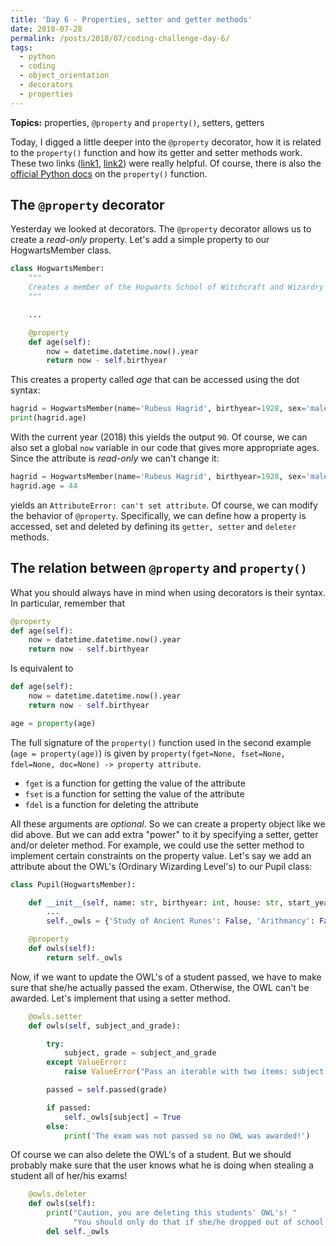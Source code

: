 ```yaml
---
title: 'Day 6 - Properties, setter and getter methods'
date: 2018-07-28
permalink: /posts/2018/07/coding-challenge-day-6/
tags:
  - python
  - coding
  - object_orientation
  - decorators
  - properties
---
```


**Topics:** properties, ```@property``` and ```property()```, setters, getters

Today, I digged a little deeper into the ```@property``` decorator, how it is related to the ```property()``` function and how its getter and setter methods work. These two links ([link1](https://www.programiz.com/python-programming/property), [link2](https://stackoverflow.com/questions/17330160/how-does-the-property-decorator-work)) were really helpful. Of course, there is also the [official Python docs](https://docs.python.org/3.7/howto/descriptor.html) on the ```property()``` function.

## The ```@property``` decorator

Yesterday we looked at decorators. The ```@property``` decorator allows us to create a *read-only* property. Let's add a simple property to our HogwartsMember class.

```python
class HogwartsMember:
    """
    Creates a member of the Hogwarts School of Witchcraft and Wizardry
    """

    ...

    @property
    def age(self):
        now = datetime.datetime.now().year
        return now - self.birthyear
```

This creates a property called *age* that can be accessed using the dot syntax:   

```python
hagrid = HogwartsMember(name='Rubeus Hagrid', birthyear=1928, sex='male')
print(hagrid.age)
```

With the current year (2018) this yields the output ```90```. Of course, we can also set a global ```now``` variable in our code that gives more appropriate ages. Since the attribute is *read-only* we can't change it:

```python
hagrid = HogwartsMember(name='Rubeus Hagrid', birthyear=1928, sex='male')
hagrid.age = 44
```

yields an ```AttributeError: can't set attribute```. Of course, we can modify the behavior of ```@property```. Specifically, we can define how a property is accessed, set and deleted by defining its ```getter, setter``` and ```deleter``` methods.


## The relation between ```@property``` and ```property()```

What you should always have in mind when using decorators is their syntax. In particular, remember that

```python
@property
def age(self):
    now = datetime.datetime.now().year
    return now - self.birthyear
```

Is equivalent to
```python
def age(self):
    now = datetime.datetime.now().year
    return now - self.birthyear

age = property(age)
```

The full signature of the ```property()``` function used in the second example (```age = property(age)```) is given by ```property(fget=None, fset=None, fdel=None, doc=None) -> property attribute```.   
- ```fget``` is a function for getting the value of the attribute   
- ```fset``` is a function for setting the value of the attribute   
- ```fdel``` is a function for deleting the attribute   
   
All these arguments are *optional*. So we can create a property object like we did above. But we can add extra "power" to it by specifying a setter, getter and/or deleter
method. For example, we could use the setter method to implement certain constraints on the property value. Let's say we add an attribute about the OWL's (Ordinary Wizarding Level's) to our Pupil class:

```python
class Pupil(HogwartsMember):

    def __init__(self, name: str, birthyear: int, house: str, start_year: int):
        ...
        self._owls = {'Study of Ancient Runes': False, 'Arithmancy': False, 'Astronomy': False, 'Care of Magical Creatures': False, 'Charms': False, 'Defence Against the Dark Arts': False, 'Divination': False, 'Herbology': False, 'History of Magic': False, 'Muggle Studies': False, 'Potions': False, 'Transfiguration': False}

    @property
    def owls(self):
        return self._owls
```

Now, if we want to update the OWL's of a student passed, we have to make sure that she/he actually passed the exam. Otherwise, the OWL can't be awarded. Let's implement that using a setter method.

```python
    @owls.setter
    def owls(self, subject_and_grade):

        try:
            subject, grade = subject_and_grade
        except ValueError:
            raise ValueError("Pass an iterable with two items: subject and grade")

        passed = self.passed(grade)

        if passed:
            self._owls[subject] = True
        else:
            print('The exam was not passed so no OWL was awarded!')
```

Of course we can also delete the OWL's of a student. But we should probably make sure that the user knows what he is doing when stealing a student all of her/his exams!

```python
    @owls.deleter
    def owls(self):
        print("Caution, you are deleting this students' OWL's! "
              "You should only do that if she/he dropped out of school without passing any exam!")
        del self._owls
```
